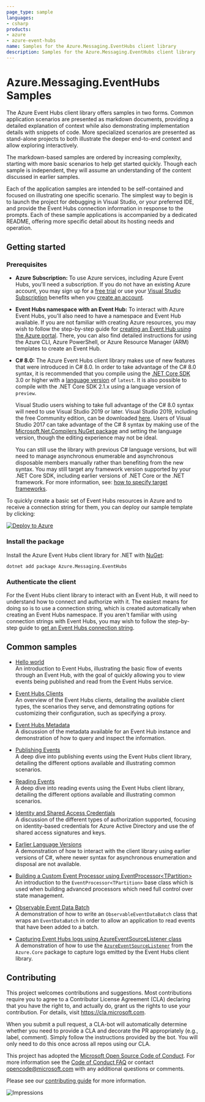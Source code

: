 ```yaml
---
page_type: sample
languages:
- csharp
products:
- azure
- azure-event-hubs
name: Samples for the Azure.Messaging.EventHubs client library
description: Samples for the Azure.Messaging.EventHubs client library
---
```


# Azure.Messaging.EventHubs Samples

The Azure Event Hubs client library offers samples in two forms. Common application scenarios are presented as markdown documents, providing a detailed explanation of context while also demonstrating implementation details with snippets of code.  More specialized scenarios are presented as stand-alone projects to both illustrate the deeper end-to-end context and allow exploring interactively.  

The markdown-based samples are ordered by increasing complexity, starting with more basic scenarios to help get started quickly.  Though each sample is independent, they will assume an understanding of the content discussed in earlier samples.

Each of the application samples are intended to be self-contained and focused on illustrating one specific scenario.  The simplest way to begin is to launch the project for debugging in Visual Studio, or your preferred IDE, and provide the Event Hubs connection information in response to the prompts.  Each of these sample applications is accompanied by a dedicated README, offering more specific detail about its hosting needs and operation. 

## Getting started

### Prerequisites

- **Azure Subscription:**  To use Azure services, including Azure Event Hubs, you'll need a subscription.  If you do not have an existing Azure account, you may sign up for a [free trial](https://azure.microsoft.com/free/dotnet/) or use your [Visual Studio Subscription](https://visualstudio.microsoft.com/subscriptions/) benefits when you [create an account](https://account.windowsazure.com/Home/Index).

- **Event Hubs namespace with an Event Hub:** To interact with Azure Event Hubs, you'll also need to have a namespace and Event Hub available.  If you are not familiar with creating Azure resources, you may wish to follow the step-by-step guide for [creating an Event Hub using the Azure portal](https://docs.microsoft.com/azure/event-hubs/event-hubs-create).  There, you can also find detailed instructions for using the Azure CLI, Azure PowerShell, or Azure Resource Manager (ARM) templates to create an Event Hub.

- **C# 8.0:** The Azure Event Hubs client library makes use of new features that were introduced in C# 8.0.  In order to take advantage of the C# 8.0 syntax, it is recommended that you compile using the [.NET Core SDK](https://dotnet.microsoft.com/download) 3.0 or higher with a [language version](https://docs.microsoft.com/dotnet/csharp/language-reference/configure-language-version#override-a-default) of `latest`.  It is also possible to compile with the .NET Core SDK 2.1.x using a language version of `preview`.   

  Visual Studio users wishing to take full advantage of the C# 8.0 syntax will need to use Visual Studio 2019 or later.  Visual Studio 2019, including the free Community edition, can be downloaded [here](https://visualstudio.microsoft.com).  Users of Visual Studio 2017 can take advantage of the C# 8 syntax by making use of the [Microsoft.Net.Compilers NuGet package](https://www.nuget.org/packages/Microsoft.Net.Compilers/) and setting the language version, though the editing experience may not be ideal.

  You can still use the library with previous C# language versions, but will need to manage asynchronous enumerable and asynchronous disposable members manually rather than benefiting from the new syntax.  You may still target any framework version supported by your .NET Core SDK, including earlier versions of .NET Core or the .NET framework.  For more information, see: [how to specify target frameworks](https://docs.microsoft.com/dotnet/standard/frameworks#how-to-specify-target-frameworks).  

To quickly create a basic set of Event Hubs resources in Azure and to receive a connection string for them, you can deploy our sample template by clicking:

[![Deploy to Azure](https://aka.ms/deploytoazurebutton)](https://portal.azure.com/#create/Microsoft.Template/uri/https%3A%2F%2Fraw.githubusercontent.com%2FAzure%2Fazure-sdk-for-net%2Fmaster%2Fsdk%2Feventhub%2FAzure.Messaging.EventHubs%2Fassets%2Fsamples-azure-deploy.json)

### Install the package

Install the Azure Event Hubs client library for .NET with [NuGet](https://www.nuget.org/):

```dotnetcli
dotnet add package Azure.Messaging.EventHubs
```

### Authenticate the client

For the Event Hubs client library to interact with an Event Hub, it will need to understand how to connect and authorize with it.  The easiest means for doing so is to use a connection string, which is created automatically when creating an Event Hubs namespace.  If you aren't familiar with using connection strings with Event Hubs, you may wish to follow the step-by-step guide to [get an Event Hubs connection string](https://docs.microsoft.com/azure/event-hubs/event-hubs-get-connection-string).

## Common samples

- [Hello world](https://github.com/Azure/azure-sdk-for-net/tree/main/sdk/eventhub/Azure.Messaging.EventHubs/samples/Sample01_HelloWorld.md)  
  An introduction to Event Hubs, illustrating the basic flow of events through an Event Hub, with the goal of quickly allowing you to view events being published and read from the Event Hubs service.  
  
- [Event Hubs Clients](https://github.com/Azure/azure-sdk-for-net/tree/main/sdk/eventhub/Azure.Messaging.EventHubs/samples/Sample02_EventHubsClients.md)  
  An overview of the Event Hubs clients, detailing the available client types, the scenarios they serve, and demonstrating options for customizing their configuration, such as specifying a proxy.  

- [Event Hubs Metadata](https://github.com/Azure/azure-sdk-for-net/tree/main/sdk/eventhub/Azure.Messaging.EventHubs/samples/Sample03_EventHubMetadata.md)  
  A discussion of the metadata available for an Event Hub instance and demonstration of how to query and inspect the information.  
  
- [Publishing Events](https://github.com/Azure/azure-sdk-for-net/tree/main/sdk/eventhub/Azure.Messaging.EventHubs/samples/Sample04_PublishingEvents.md)  
  A deep dive into publishing events using the Event Hubs client library, detailing the different options available and illustrating common scenarios.  
  
- [Reading Events](https://github.com/Azure/azure-sdk-for-net/tree/main/sdk/eventhub/Azure.Messaging.EventHubs/samples/Sample05_ReadingEvents.md)  
  A deep dive into reading events using the Event Hubs client library, detailing the different options available and illustrating common scenarios.  
  
- [Identity and Shared Access Credentials](https://github.com/Azure/azure-sdk-for-net/tree/main/sdk/eventhub/Azure.Messaging.EventHubs/samples/Sample06_IdentityAndSharedAccessCredentials.md)  
  A discussion of the different types of authorization supported, focusing on identity-based credentials for Azure Active Directory and use the of shared access signatures and keys.  
  
- [Earlier Language Versions](https://github.com/Azure/azure-sdk-for-net/tree/main/sdk/eventhub/Azure.Messaging.EventHubs/samples/Sample07_EarlierLanguageVersions.md)  
  A demonstration of how to interact with the client library using earlier versions of C#, where newer syntax for asynchronous enumeration and disposal are not available.

- [Building a Custom Event Processor using EventProcessor&lt;TPartition&gt;](https://github.com/Azure/azure-sdk-for-net/tree/main/sdk/eventhub/Azure.Messaging.EventHubs/samples/Sample08_CustomEventProcessor.md)  
  An introduction to the `EventProcessor<TPartition>` base class which is used when building advanced processors which need full control over state management.

- [Observable Event Data Batch](https://github.com/Azure/azure-sdk-for-net/tree/main/sdk/eventhub/Azure.Messaging.EventHubs/samples/Sample09_ObservableEventBatch.md)  
  A demonstration of how to write an `ObservableEventDataBatch` class that wraps an `EventDataBatch` in order to allow an application to read events that have been added to a batch.

- [Capturing Event Hubs logs using AzureEventSourceListener class](https://github.com/Azure/azure-sdk-for-net/tree/main/sdk/eventhub/Azure.Messaging.EventHubs/samples/Sample10_AzureEventSourceListener.md)  
  A demonstration of how to use the [`AzureEventSourceListener`](https://github.com/Azure/azure-sdk-for-net/blob/main/sdk/core/Azure.Core/samples/Diagnostics.md#logging) from the `Azure.Core` package to capture logs emitted by the Event Hubs client library.

## Contributing  

This project welcomes contributions and suggestions.  Most contributions require you to agree to a Contributor License Agreement (CLA) declaring that you have the right to, and actually do, grant us the rights to use your contribution. For details, visit https://cla.microsoft.com.

When you submit a pull request, a CLA-bot will automatically determine whether you need to provide a CLA and decorate the PR appropriately (e.g., label, comment). Simply follow the instructions provided by the bot. You will only need to do this once across all repos using our CLA.

This project has adopted the [Microsoft Open Source Code of Conduct](https://opensource.microsoft.com/codeofconduct/). For more information see the [Code of Conduct FAQ](https://opensource.microsoft.com/codeofconduct/faq/) or contact [opencode@microsoft.com](mailto:opencode@microsoft.com) with any additional questions or comments.

Please see our [contributing guide](https://github.com/Azure/azure-sdk-for-net/tree/main/sdk/eventhub/Azure.Messaging.EventHubs/CONTRIBUTING.md) for more information.

![Impressions](https://azure-sdk-impressions.azurewebsites.net/api/impressions/azure-sdk-for-net%2Fsdk%2Feventhub%2FAzure.Messaging.EventHubs/samples/%2FREADME.png)
